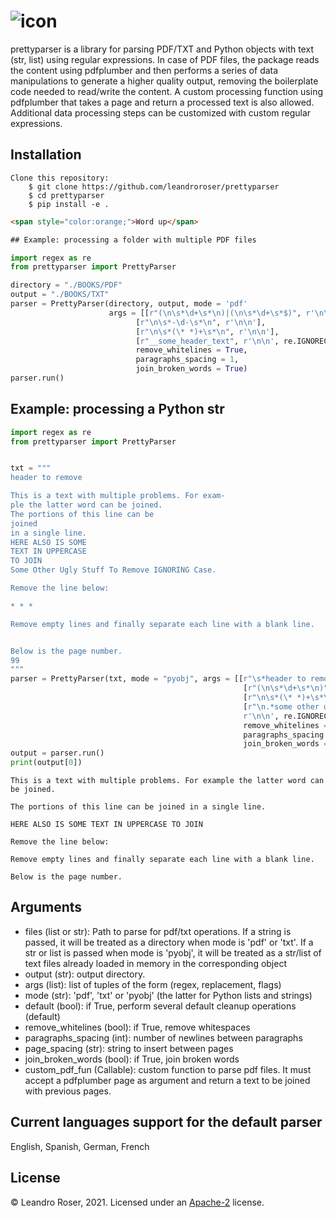 
![icon](https://user-images.githubusercontent.com/10769732/140857203-e0580717-52c3-4cdd-affc-00ad5bf0a526.png)
===========


prettyparser is a library for parsing PDF/TXT and Python objects with text (str, list) using regular expressions. 
In case of PDF files, the package reads the content using pdfplumber and then performs a series of
data manipulations to generate a higher quality output, removing the boilerplate code needed to read/write the content. A custom processing function using pdfplumber that takes a page and return a processed text is also allowed. Additional data processing steps can be customized with custom regular expressions.


## Installation

```
Clone this repository:
    $ git clone https://github.com/leandroroser/prettyparser
    $ cd prettyparser
    $ pip install -e .
```

```html
<span style="color:orange;">Word up</span>

## Example: processing a folder with multiple PDF files
```

```Python
import regex as re
from prettyparser import PrettyParser

directory = "./BOOKS/PDF"
output = "./BOOKS/TXT"
parser = PrettyParser(directory, output, mode = 'pdf' 
                      args = [[r"(\n\s*\d+\s*\n)|(\n\s*\d+\s*$)", r'\n\n'],
                            [r"\n\s*-\d-\s*\n", r'\n\n'], 
                            [r"\n\s*(\* *)+\s*\n", r'\n\n'],
                            [r"__some_header_text", r'\n\n', re.IGNORECASE]],
                            remove_whitelines = True,
                            paragraphs_spacing = 1,
                            join_broken_words = True)
parser.run()
```

## Example: processing a Python str

```Python
import regex as re
from prettyparser import PrettyParser


txt = """
header to remove

This is a text with multiple problems. For exam-
ple the latter word can be joined. 
The portions of this line can be
joined
in a single line.
HERE ALSO IS SOME
TEXT IN UPPERCASE
TO JOIN
Some Other Ugly Stuff To Remove IGNORING Case. 

Remove the line below:

* * * 

Remove empty lines and finally separate each line with a blank line.


Below is the page number.
99
"""
parser = PrettyParser(txt, mode = "pyobj", args = [[r"\s*header to remove\s*\n",r""],
                                                    [r"(\n\s*\d+\s*\n)", r'\n\n'],
                                                    [r"\n\s*(\* *)+\s*\n", r'\n\n'],
                                                    [r"\n.*some other ugly stuff.*", 
                                                    r'\n\n', re.IGNORECASE]],
                                                    remove_whitelines = True,
                                                    paragraphs_spacing = 1,
                                                    join_broken_words = True)
output = parser.run()
print(output[0])
```

```
This is a text with multiple problems. For example the latter word can be joined.

The portions of this line can be joined in a single line.

HERE ALSO IS SOME TEXT IN UPPERCASE TO JOIN

Remove the line below: 

Remove empty lines and finally separate each line with a blank line.

Below is the page number.
```

Arguments
---------
- files (list or str): Path to parse for pdf/txt operations. If a string is passed, it will be treated as a directory when mode is 'pdf' or 'txt'. If a str or list is passed when mode is 'pyobj', it will be treated as a str/list of text files already loaded in memory in the corresponding object
- output (str): output directory.
- args (list): list of tuples of the form (regex, replacement, flags)
- mode (str): 'pdf', 'txt' or 'pyobj' (the latter for Python lists and strings)
- default (bool): if True, perform several default cleanup operations (default)
- remove_whitelines (bool): if True, remove whitespaces
- paragraphs_spacing (int): number of newlines between paragraphs
- page_spacing (str): string to insert between pages
- join_broken_words (bool): if True, join broken words
- custom_pdf_fun (Callable): custom function to parse pdf files.
  It must accept a pdfplumber page as argument and return a text to be joined with previous pages.

Current languages support for the default parser
------------------------------------------------
English, Spanish, German, French 

License
-------
© Leandro Roser, 2021. Licensed under an [Apache-2](https://github.com/leandroroser/prettyparser/blob/main/LICENSE) license.


